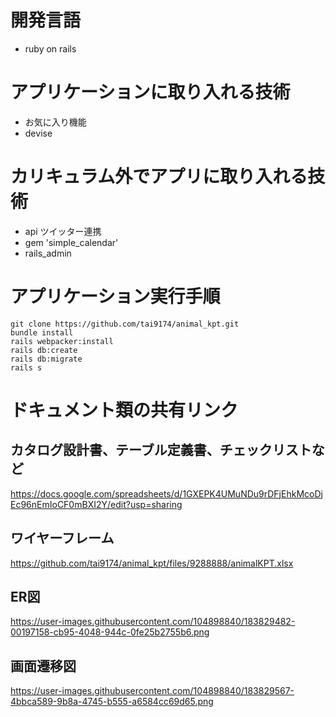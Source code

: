 # 開発言語
- ruby on rails

# アプリケーションに取り入れる技術
- お気に入り機能
- devise

# カリキュラム外でアプリに取り入れる技術
- api ツイッター連携
- gem 'simple_calendar'
- rails_admin

# アプリケーション実行手順
```
git clone https://github.com/tai9174/animal_kpt.git
bundle install
rails webpacker:install
rails db:create
rails db:migrate
rails s
```

# ドキュメント類の共有リンク
## カタログ設計書、テーブル定義書、チェックリストなど
https://docs.google.com/spreadsheets/d/1GXEPK4UMuNDu9rDFjEhkMcoDjEc96nEmIoCF0mBXI2Y/edit?usp=sharing


## ワイヤーフレーム
https://github.com/tai9174/animal_kpt/files/9288888/animalKPT.xlsx

## ER図
https://user-images.githubusercontent.com/104898840/183829482-00197158-cb95-4048-944c-0fe25b2755b6.png

## 画面遷移図
https://user-images.githubusercontent.com/104898840/183829567-4bbca589-9b8a-4745-b555-a6584cc69d65.png

